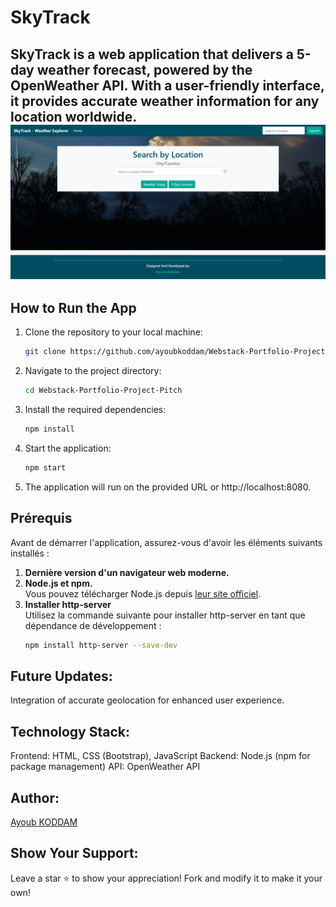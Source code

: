 # SkyTrack

**SkyTrack** is a web application that delivers a 5-day weather forecast, powered by the OpenWeather API. With a user-friendly interface, it provides accurate weather information for any location worldwide.
![SkyTrack](SkyTrack.png)
---

## **How to Run the App**

1. Clone the repository to your local machine:
   ```bash
   git clone https://github.com/ayoubkoddam/Webstack-Portfolio-Project-Pitch
   
2. Navigate to the project directory:
   ```bash
   cd Webstack-Portfolio-Project-Pitch

3. Install the required dependencies:
   ```bash
   npm install

4. Start the application:
   ```bash
   npm start

5. The application will run on the provided URL or http://localhost:8080.

## Prérequis

Avant de démarrer l'application, assurez-vous d'avoir les éléments suivants installés :

1. **Dernière version d'un navigateur web moderne.**
2. **Node.js et npm.**  
   Vous pouvez télécharger Node.js depuis [leur site officiel](https://nodejs.org/).
3. **Installer http-server**  
   Utilisez la commande suivante pour installer http-server en tant que dépendance de développement :
   ```bash
   npm install http-server --save-dev


## Future Updates:
Integration of accurate geolocation for enhanced user experience.

## Technology Stack:
Frontend: HTML, CSS (Bootstrap), JavaScript
Backend: Node.js (npm for package management)
API: OpenWeather API

## Author:
[Ayoub KODDAM](https://github.com/ayoubkoddam)

## Show Your Support:
Leave a star ⭐️ to show your appreciation!
Fork and modify it to make it your own!
